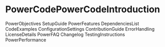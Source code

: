 # PowerCodePowerCodeIntroduction
PowerObjectives
SetupGuide
PowerFeatures
DependenciesList
CodeExamples
ConfigurationSettings
ContributionGuide
ErrorHandling
LicenseDetails
PowerFAQ
Changelog
TestingInstructions
PowerPerformance
